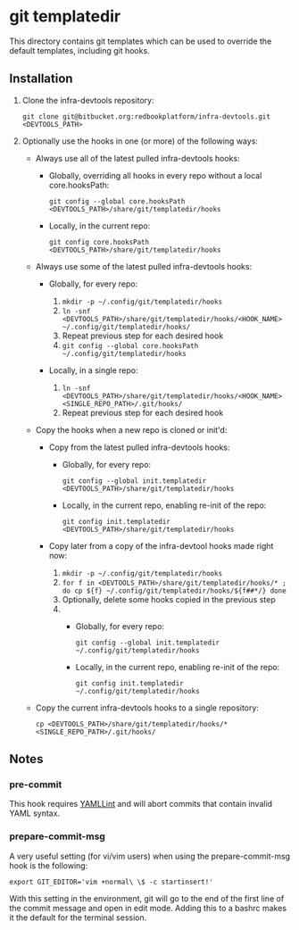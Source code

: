 # git templatedir

This directory contains git templates which can be used to override
the default templates, including git hooks.

## Installation

1. Clone the infra-devtools repository:

    `git clone git@bitbucket.org:redbookplatform/infra-devtools.git <DEVTOOLS_PATH>`

2. Optionally use the hooks in one (or more) of the following ways:

    * Always use all of the latest pulled infra-devtools hooks:

        * Globally, overriding all hooks in every repo without a local core.hooksPath:

            `git config --global core.hooksPath <DEVTOOLS_PATH>/share/git/templatedir/hooks`

        * Locally, in the current repo:

            `git config core.hooksPath <DEVTOOLS_PATH>/share/git/templatedir/hooks`

    * Always use some of the latest pulled infra-devtools hooks:

        * Globally, for every repo:

            1. `mkdir -p ~/.config/git/templatedir/hooks`
            2. `ln -snf <DEVTOOLS_PATH>/share/git/templatedir/hooks/<HOOK_NAME> ~/.config/git/templatedir/hooks/`
            3. Repeat previous step for each desired hook
            4. `git config --global core.hooksPath ~/.config/git/templatedir/hooks`

        * Locally, in a single repo:

            1. `ln -snf <DEVTOOLS_PATH>/share/git/templatedir/hooks/<HOOK_NAME> <SINGLE_REPO_PATH>/.git/hooks/`
            2. Repeat previous step for each desired hook

    * Copy the hooks when a new repo is cloned or init'd:

        * Copy from the latest pulled infra-devtools hooks:

            * Globally, for every repo:

                `git config --global init.templatedir <DEVTOOLS_PATH>/share/git/templatedir/hooks`

            * Locally, in the current repo, enabling re-init of the repo:

                `git config init.templatedir <DEVTOOLS_PATH>/share/git/templatedir/hooks`

        * Copy later from a copy of the infra-devtool hooks made right now:

            1. `mkdir -p ~/.config/git/templatedir/hooks`
            2. `for f in <DEVTOOLS_PATH>/share/git/templatedir/hooks/* ; do
                 cp ${f} ~/.config/git/templatedir/hooks/${f##*/}
                done`
            3. Optionally, delete some hooks copied in the previous step
            4. * Globally, for every repo:

                    `git config --global init.templatedir ~/.config/git/templatedir/hooks`

                * Locally, in the current repo, enabling re-init of the repo:

                    `git config init.templatedir ~/.config/git/templatedir/hooks`

    * Copy the current infra-devtools hooks to a single repository:

        `cp <DEVTOOLS_PATH>/share/git/templatedir/hooks/* <SINGLE_REPO_PATH>/.git/hooks/`


## Notes

### pre-commit

This hook requires [YAMLLint](https://yamllint.readthedocs.io/) and will
abort commits that contain invalid YAML syntax.

### prepare-commit-msg

A very useful setting (for vi/vim users) when using the prepare-commit-msg
hook is the following:

`export GIT_EDITOR='vim +normal\ \$ -c startinsert!'`

With this setting in the environment, git will go to the end of the first
line of the commit message and open in edit mode.  Adding this to a
bashrc makes it the default for the terminal session.
